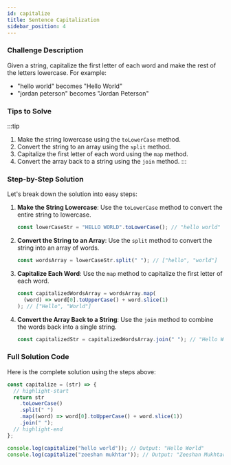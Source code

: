 ```yaml
---
id: capitalize
title: Sentence Capitalization
sidebar_position: 4
---
```


### Challenge Description

Given a string, capitalize the first letter of each word and make the rest of the letters lowercase. For example:

- "hello world" becomes "Hello World"
- "jordan peterson" becomes "Jordan Peterson"

### Tips to Solve

:::tip

1. Make the string lowercase using the `toLowerCase` method.
2. Convert the string to an array using the `split` method.
3. Capitalize the first letter of each word using the `map` method.
4. Convert the array back to a string using the `join` method.
   :::

### Step-by-Step Solution

Let's break down the solution into easy steps:

1. **Make the String Lowercase**:
   Use the `toLowerCase` method to convert the entire string to lowercase.

   ```javascript
   const lowerCaseStr = "HELLO WORLD".toLowerCase(); // "hello world"
   ```

2. **Convert the String to an Array**:
   Use the `split` method to convert the string into an array of words.

   ```javascript
   const wordsArray = lowerCaseStr.split(" "); // ["hello", "world"]
   ```

3. **Capitalize Each Word**:
   Use the `map` method to capitalize the first letter of each word.

   ```javascript
   const capitalizedWordsArray = wordsArray.map(
     (word) => word[0].toUpperCase() + word.slice(1)
   ); // ["Hello", "World"]
   ```

4. **Convert the Array Back to a String**:
   Use the `join` method to combine the words back into a single string.
   ```javascript
   const capitalizedStr = capitalizedWordsArray.join(" "); // "Hello World"
   ```

### Full Solution Code

Here is the complete solution using the steps above:

```javascript
const capitalize = (str) => {
  // highlight-start
  return str
    .toLowerCase()
    .split(" ")
    .map((word) => word[0].toUpperCase() + word.slice(1))
    .join(" ");
  // highlight-end
};

console.log(capitalize("hello world")); // Output: "Hello World"
console.log(capitalize("zeeshan mukhtar")); // Output: "Zeeshan Mukhtar"
```
